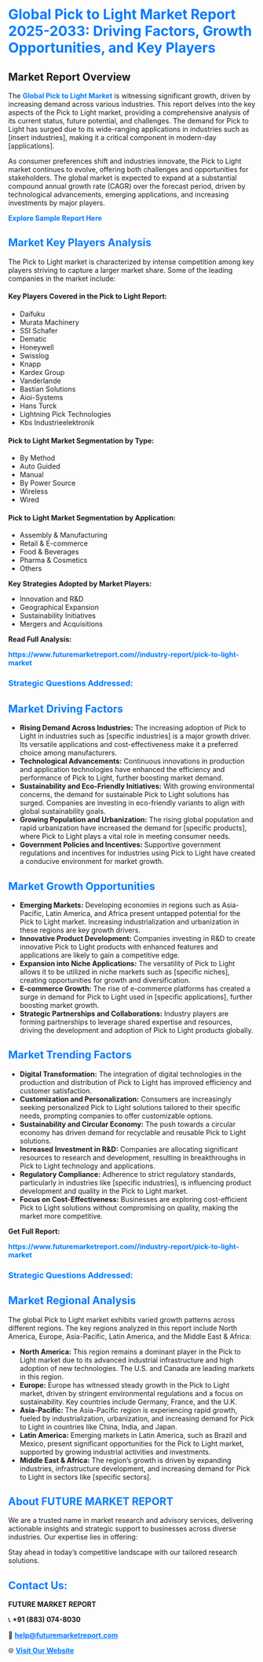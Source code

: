 <h1 style="color: #007BFF;">Global Pick to Light Market Report 2025-2033: Driving Factors, Growth Opportunities, and Key Players</h1>

<section id="overview">
<h2>Market Report Overview</h2>
<p>The <a href="https://www.futuremarketreport.com//industry-report/pick-to-light-market" style="color: #007BFF; text-decoration: none;"><strong>Global Pick to Light Market</strong></a> is witnessing significant growth, driven by increasing demand across various industries. This report delves into the key aspects of the Pick to Light market, providing a comprehensive analysis of its current status, future potential, and challenges. The demand for Pick to Light has surged due to its wide-ranging applications in industries such as [insert industries], making it a critical component in modern-day [applications].</p>
<p>As consumer preferences shift and industries innovate, the Pick to Light market continues to evolve, offering both challenges and opportunities for stakeholders. The global market is expected to expand at a substantial compound annual growth rate (CAGR) over the forecast period, driven by technological advancements, emerging applications, and increasing investments by major players.</p>
</section>

<section id="overview">
<p><a href="https://www.futuremarketreport.com//request-sample/reportId=92011" style="color: #007BFF; text-decoration: none;"><strong>Explore Sample Report Here</strong></a></p>
</section>

<section id="key-players">
<h2 style="color: #007BFF;">Market Key Players Analysis</h2>
<p>The Pick to Light market is characterized by intense competition among key players striving to capture a larger market share. Some of the leading companies in the market include:</p>
<h4>Key Players Covered in the Pick to Light Report:</h4>
<ul><li>Daifuku</li><li>Murata Machinery</li><li>SSI Schafer</li><li>Dematic</li><li>Honeywell</li><li>Swisslog</li><li>Knapp</li><li>Kardex Group</li><li>Vanderlande</li><li>Bastian Solutions</li><li>Aioi-Systems</li><li>Hans Turck</li><li>Lightning Pick Technologies</li><li>Kbs Industrieelektronik</li></ul>
<h4>Pick to Light Market Segmentation by Type:</h4>
<ul><li>By Method</li><li>Auto Guided</li><li>Manual</li><li>By Power Source</li><li>Wireless</li><li>Wired</li></ul>

<h4>Pick to Light Market Segmentation by Application:</h4>
<ul><li>Assembly &amp; Manufacturing</li><li>Retail &amp; E-commerce</li><li>Food &amp; Beverages</li><li>Pharma &amp; Cosmetics</li><li>Others</li></ul>
<p><strong>Key Strategies Adopted by Market Players:</strong></p>
<ul>
<li>Innovation and R&D</li>
<li>Geographical Expansion</li>
<li>Sustainability Initiatives</li>
<li>Mergers and Acquisitions</li>
</ul>
</section>

<section>
<p><strong>Read Full Analysis: </strong></p><a href="https://www.futuremarketreport.com//industry-report/pick-to-light-market" style="color: #007BFF; text-decoration: none;"><strong>https://www.futuremarketreport.com//industry-report/pick-to-light-market</strong></a>
<h3 style="color: #007BFF;">Strategic Questions Addressed:</h3>
</section>

<section id="driving-factors">
<h2 style="color: #007BFF;">Market Driving Factors</h2>
<ul>
<li><strong>Rising Demand Across Industries:</strong> The increasing adoption of Pick to Light in industries such as [specific industries] is a major growth driver. Its versatile applications and cost-effectiveness make it a preferred choice among manufacturers.</li>
<li><strong>Technological Advancements:</strong> Continuous innovations in production and application technologies have enhanced the efficiency and performance of Pick to Light, further boosting market demand.</li>
<li><strong>Sustainability and Eco-Friendly Initiatives:</strong> With growing environmental concerns, the demand for sustainable Pick to Light solutions has surged. Companies are investing in eco-friendly variants to align with global sustainability goals.</li>
<li><strong>Growing Population and Urbanization:</strong> The rising global population and rapid urbanization have increased the demand for [specific products], where Pick to Light plays a vital role in meeting consumer needs.</li>
<li><strong>Government Policies and Incentives:</strong> Supportive government regulations and incentives for industries using Pick to Light have created a conducive environment for market growth.</li>
</ul>
</section>

<section id="growth-opportunities">
<h2 style="color: #007BFF;">Market Growth Opportunities</h2>
<ul>
<li><strong>Emerging Markets:</strong> Developing economies in regions such as Asia-Pacific, Latin America, and Africa present untapped potential for the Pick to Light market. Increasing industrialization and urbanization in these regions are key growth drivers.</li>
<li><strong>Innovative Product Development:</strong> Companies investing in R&D to create innovative Pick to Light products with enhanced features and applications are likely to gain a competitive edge.</li>
<li><strong>Expansion into Niche Applications:</strong> The versatility of Pick to Light allows it to be utilized in niche markets such as [specific niches], creating opportunities for growth and diversification.</li>
<li><strong>E-commerce Growth:</strong> The rise of e-commerce platforms has created a surge in demand for Pick to Light used in [specific applications], further boosting market growth.</li>
<li><strong>Strategic Partnerships and Collaborations:</strong> Industry players are forming partnerships to leverage shared expertise and resources, driving the development and adoption of Pick to Light products globally.</li>
</ul>
</section>

<section id="trending-factors">
<h2 style="color: #007BFF;">Market Trending Factors</h2>
<ul>
<li><strong>Digital Transformation:</strong> The integration of digital technologies in the production and distribution of Pick to Light has improved efficiency and customer satisfaction.</li>
<li><strong>Customization and Personalization:</strong> Consumers are increasingly seeking personalized Pick to Light solutions tailored to their specific needs, prompting companies to offer customizable options.</li>
<li><strong>Sustainability and Circular Economy:</strong> The push towards a circular economy has driven demand for recyclable and reusable Pick to Light solutions.</li>
<li><strong>Increased Investment in R&D:</strong> Companies are allocating significant resources to research and development, resulting in breakthroughs in Pick to Light technology and applications.</li>
<li><strong>Regulatory Compliance:</strong> Adherence to strict regulatory standards, particularly in industries like [specific industries], is influencing product development and quality in the Pick to Light market.</li>
<li><strong>Focus on Cost-Effectiveness:</strong> Businesses are exploring cost-efficient Pick to Light solutions without compromising on quality, making the market more competitive.</li>
</ul>
</section>

<section>
<p><strong>Get Full Report: </strong></p><a href="https://www.futuremarketreport.com//industry-report/pick-to-light-market" style="color: #007BFF; text-decoration: none;"><strong>https://www.futuremarketreport.com//industry-report/pick-to-light-market</strong></a>
<h3 style="color: #007BFF;">Strategic Questions Addressed:</h3>
</section>


<section id="regional-analysis">
<h2 style="color: #007BFF;">Market Regional Analysis</h2>
<p>The global Pick to Light market exhibits varied growth patterns across different regions. The key regions analyzed in this report include North America, Europe, Asia-Pacific, Latin America, and the Middle East & Africa:</p>
<ul>
<li><strong>North America:</strong> This region remains a dominant player in the Pick to Light market due to its advanced industrial infrastructure and high adoption of new technologies. The U.S. and Canada are leading markets in this region.</li>
<li><strong>Europe:</strong> Europe has witnessed steady growth in the Pick to Light market, driven by stringent environmental regulations and a focus on sustainability. Key countries include Germany, France, and the U.K.</li>
<li><strong>Asia-Pacific:</strong> The Asia-Pacific region is experiencing rapid growth, fueled by industrialization, urbanization, and increasing demand for Pick to Light in countries like China, India, and Japan.</li>
<li><strong>Latin America:</strong> Emerging markets in Latin America, such as Brazil and Mexico, present significant opportunities for the Pick to Light market, supported by growing industrial activities and investments.</li>
<li><strong>Middle East & Africa:</strong> The region’s growth is driven by expanding industries, infrastructure development, and increasing demand for Pick to Light in sectors like [specific sectors].</li>
</ul>
</section>

<footer>
<h2 style="color: #007BFF;">About FUTURE MARKET REPORT</h2>
<p>We are a trusted name in market research and advisory services, delivering actionable insights and strategic support to businesses across diverse industries. Our expertise lies in offering:</p>

<p>Stay ahead in today’s competitive landscape with our tailored research solutions.</p>

<h2 style="color: #007BFF;">Contact Us:</h2>
<p><strong>FUTURE MARKET REPORT</strong></p>
<p>📞 <strong>+91 (883) 074-8030</strong></p>
<p>📧 <strong><a href="mailto:help@futuremarketreport.com" style="color: #007BFF;">help@futuremarketreport.com</a></strong></p>
<p>🌐 <strong><a href="https://www.futuremarketreport.com/" style="color: #007BFF;">Visit Our Website</a></strong></p>
</footer>